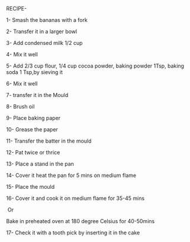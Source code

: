 RECIPE-



1-  Smash the bananas with a fork

2- Transfer it in a larger bowl

3- Add condensed milk 1/2 cup

4- Mix it well

5- Add 2/3 cup flour, 1/4 cup cocoa powder, baking powder 1Tsp, baking soda 1 Tsp,by sieving it

6- Mix it well

7- transfer it in the Mould

8- Brush oil

9- Place baking paper

10- Grease the paper

11- Transfer the batter in the mould

12- Pat twice or thrice

13- Place a stand in the pan

14- Cover it heat the pan for 5 mins on medium flame

15- Place the mould

16- Cover it and cook it on medium flame for 35-45 mins

​                                        Or

Bake in preheated oven at 180 degree Celsius for 40-50mins

17- Check it with a tooth pick by inserting it in the cake

